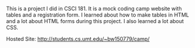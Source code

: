 This is a project I did in CSCI 181. It is a mock coding camp website with tables and a registration form.
I learned about how to make tables in HTML and a lot about HTML forms during this project. I also learned a lot about CSS.

Hosted Site: http://students.cs.umt.edu/~bw150779/camp/

